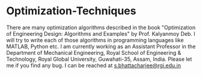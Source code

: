 # Optimization-Techniques
There are many optimization algorithms described in the book "Optimization of Engineering Design: Algorithms and Examples" by Prof. Kalyanmoy Deb. I will try to write each of those algorithms in programming languages like MATLAB, Python etc. 
I am currently working as an Assistant Professor in the Department of Mechanical Engineering, Royal School of Engineering & Technology, Royal Global University, Guwahati-35, Assam, India.
Please let me if you find any bug. I can be reached at s.bhattacharjee@rgi.edu.in
